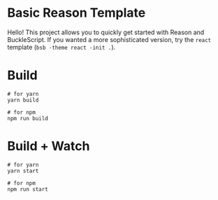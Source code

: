 # Basic Reason Template

Hello! This project allows you to quickly get started with Reason and BuckleScript. If you wanted a more sophisticated version, try the `react` template (`bsb -theme react -init .`).

# Build

```shell
# for yarn
yarn build

# for npm
npm run build
```

# Build + Watch

```shell
# for yarn
yarn start

# for npm
npm run start
```

